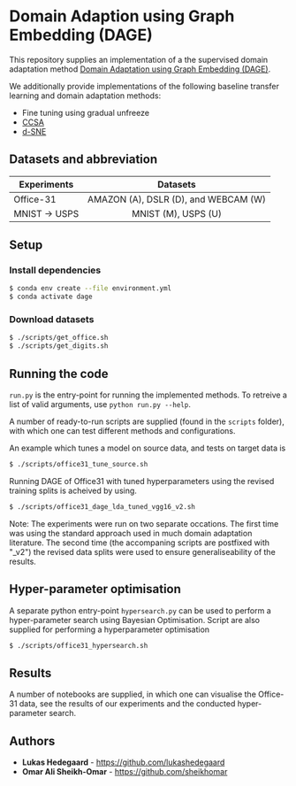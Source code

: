 # Domain Adaption using Graph Embedding (DAGE)
This repository supplies an implementation of a the supervised domain adaptation method [Domain Adaptation using Graph Embedding (DAGE)](https://arxiv.org/abs/2003.04063).

We additionally provide implementations of the following baseline transfer learning and domain adaptation methods:
* Fine tuning using gradual unfreeze
* [CCSA](https://arxiv.org/abs/1906.00684)
* [d-SNE](http://openaccess.thecvf.com/content_CVPR_2019/papers/Xu_d-SNE_Domain_Adaptation_Using_Stochastic_Neighborhood_Embedding_CVPR_2019_paper.pdf)

## Datasets and abbreviation
| Experiments | Datasets |
| ----------- |:--------:|
| Office-31   | AMAZON (A), DSLR (D), and WEBCAM (W)         |
| MNIST -> USPS   | MNIST (M), USPS (U)         |

## Setup

### Install dependencies
```bash
$ conda env create --file environment.yml
$ conda activate dage
```

### Download datasets
```bash
$ ./scripts/get_office.sh
$ ./scripts/get_digits.sh
```


## Running the code
```run.py``` is the entry-point for running the implemented methods. 
To retreive a list of valid arguments, use ```python run.py --help```.

A number of ready-to-run scripts are supplied (found in the `scripts` folder), with which one can test different methods and configurations.

An example which tunes a model on source data, and tests on target data is
```bash
$ ./scripts/office31_tune_source.sh
```
Running DAGE of Office31 with tuned hyperparameters using the revised training splits is acheived by using.
```bash
$ ./scripts/office31_dage_lda_tuned_vgg16_v2.sh
```

Note: The experiments were run on two separate occations. The first time was using the standard approach used in much domain adaptation literature. The second time (the accompaning scripts are postfixed with "_v2") the revised data splits were used to ensure generaliseability of the results.


## Hyper-parameter optimisation
A separate python entry-point ```hypersearch.py``` can be used to perform a hyper-parameter search using Bayesian Optimisation.
Script are also supplied for performing a hyperparameter optimisation
```bash
$ ./scripts/office31_hypersearch.sh
```


## Results
A number of notebooks are supplied, in which one can visualise the Office-31 data, see the results of our experiments and the conducted hyper-parameter search.

## Authors

* **Lukas Hedegaard** - https://github.com/lukashedegaard
* **Omar Ali Sheikh-Omar** -  https://github.com/sheikhomar


